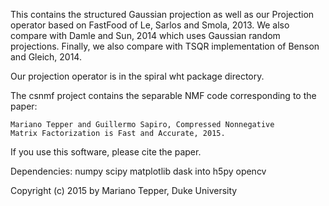 This contains the structured Gaussian projection as well as our Projection operator based on
FastFood of Le, Sarlos and Smola, 2013. 
We also compare with Damle and Sun, 2014 which uses Gaussian random projections.
Finally, we also compare with TSQR implementation of Benson and Gleich, 2014. 

Our projection operator is in the spiral wht package directory. 


The csnmf project contains the separable NMF code corresponding to the paper:

    Mariano Tepper and Guillermo Sapiro, Compressed Nonnegative
    Matrix Factorization is Fast and Accurate, 2015.

If you use this software, please cite the paper.

Dependencies:
numpy
scipy
matplotlib
dask
into
h5py
opencv

Copyright (c) 2015 by Mariano Tepper, Duke University